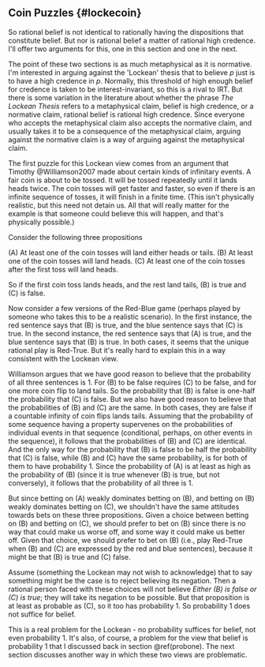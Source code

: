 ## Coin Puzzles {#lockecoin}

So rational belief is not identical to rationally having the dispositions that constitute belief. But nor is rational belief a matter of rational high credence. I'll offer two arguments for this, one in this section and one in the next.

The point of these two sections is as much metaphysical as it is normative. I'm interested in arguing against the 'Lockean' thesis that to believe $p$ just is to have a high credence in $p$. Normally, this threshold of high enough belief for credence is taken to be interest-invariant, so this is a rival to IRT. But there is some variation in the literature about whether the phrase _The Lockean Thesis_ refers to a metaphysical claim, belief is high credence, or a normative claim, rational belief is rational high credence. Since everyone who accepts the metaphysical claim also accepts the normative claim, and usually takes it to be a consequence of the metaphysical claim, arguing against the normative claim is a way of arguing against the metaphysical claim.

The first puzzle for this Lockean view comes from an argument that Timothy @Williamson2007 made about certain kinds of infinitary events. A fair coin is about to be tossed. It will be tossed repeatedly until it lands heads twice. The coin tosses will get faster and faster, so even if there is an infinite sequence of tosses, it will finish in a finite time. (This isn't physically realistic, but this need not detain us. All that will really matter for the example is that someone could believe this will happen, and that's physically possible.)

Consider the following three propositions

(A)  At least one of the coin tosses will land either heads or tails.
(B)  At least one of the coin tosses will land heads.
(C)  At least one of the coin tosses after the first toss will land heads.

So if the first coin toss lands heads, and the rest land tails, (B) is true and (C) is false.

Now consider a few versions of the Red-Blue game (perhaps played by someone who takes this to be a realistic scenario). In the first instance, the red sentence says that (B) is true, and the blue sentence says that (C) is true. In the second instance, the red sentence says that (A) is true, and the blue sentence says that (B) is true. In both cases, it seems that the unique rational play is Red-True. But it's really hard to explain this in a way consistent with the Lockean view.

Williamson argues that we have good reason to believe that the probability of all three sentences is 1. For (B) to be false requires (C) to be false, and for one more coin flip to land tails. So the probability that (B) is false is one-half the probability that (C) is false. But we also have good reason to believe that the probabilities of (B) and (C) are the same. In both cases, they are false if a countable infinity of coin flips lands tails. Assuming that the probability of some sequence having a property supervenes on the probabilities of individual events in that sequence (conditional, perhaps, on other events in the sequence), it follows that the probabilities of (B) and (C) are identical. And the only way for the probability that (B) is false to be half the probability that (C) is false, while (B) and (C) have the same probability, is for both of them to have probability 1. Since the probability of (A) is at least as high as the probability of (B) (since it is true whenever (B) is true, but not conversely), it follows that the probability of all three is 1.

But since betting on (A) weakly dominates betting on (B), and betting on (B) weakly dominates betting on (C), we shouldn't have the same attitudes towards bets on these three propositions. Given a choice between betting on (B) and betting on (C), we should prefer to bet on (B) since there is no way that could make us worse off, and some way it could make us better off. Given that choice, we should prefer to bet on (B) (i.e., play Red-True when (B) and (C) are expressed by the red and blue sentences), because it might be that (B) is true and (C) false.

Assume (something the Lockean may not wish to acknowledge) that to say something might be the case is to reject believing its negation. Then a rational person faced with these choices will not believe _Either (B) is false or (C) is true_; they will take its negation to be possible. But that proposition is at least as probable as (C), so it too has probability 1. So probability 1 does not suffice for belief.

This is a real problem for the Lockean - no probability suffices for belief, not even probability 1. It's also, of course, a problem for the view that belief is probability 1 that I discussed back in section \@ref(probone). The next section discusses another way in which these two views are problematic.

